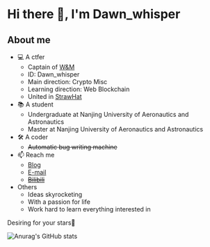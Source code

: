 # Hi there 👋, I'm Dawn_whisper

## About me

- 💻 A ctfer
    - Captain of [W&M](http://wm-team.cn/)
    - ID: Dawn_whisper
    - Main direction: Crypto Misc
    - Learning direction: Web Blockchain
    - United in [StrawHat](https://strawhat.team/)
- 📚 A student
    - Undergraduate at Nanjing University of Aeronautics and Astronautics
    - Master at Nanjing University of Aeronautics and Astronautics
- 🛠️ A coder
    - ~~Automatic bug writing machine~~
- 📫 Reach me
    - [Blog](https://dawn-whisper.top)
    - [E-mail](mailto:dawn_whisper@nuaa.edu.cn)
    - ~~[Bilibili](https://space.bilibili.com/179833081)~~
- Others
    - Ideas skyrocketing
    - With a passion for life
    - Work hard to learn everything interested in

Desiring for your stars🥰

![Anurag's GitHub stats](https://github-readme-stats.vercel.app/api?username=dawnwhisper&show_icons=true&theme=radical)
